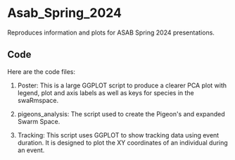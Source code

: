 # Asab_Spring_2024
Reproduces information and plots for ASAB Spring 2024 presentations.

## Code
Here are the code files:

1. Poster: This is a large GGPLOT script to produce a clearer PCA plot with legend, plot and axis labels as well as keys for species in the swaRmspace.

2. pigeons_analysis: The script used to create the Pigeon's and expanded Swarm Space.

3. Tracking: This script uses GGPLOT to show tracking data using event duration. It is designed to plot the XY coordinates of an individual during an event.

